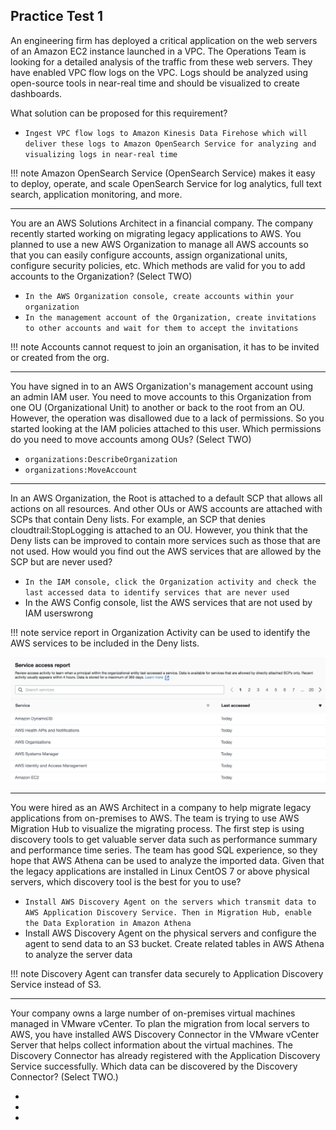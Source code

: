 ## Practice Test 1

An engineering firm has deployed a critical application on the web servers of an Amazon EC2 instance launched in a VPC. The Operations Team is looking for a detailed analysis of the traffic from these web servers. They have enabled VPC flow logs on the VPC. Logs should be analyzed using open-source tools in near-real time and should be visualized to create dashboards.

What solution can be proposed for this requirement?

- `Ingest VPC flow logs to Amazon Kinesis Data Firehose which will deliver these logs to Amazon OpenSearch Service for analyzing and visualizing logs in near-real time`

!!! note
    Amazon OpenSearch Service (OpenSearch Service) makes it easy to deploy, operate, and scale OpenSearch Service for log analytics, full text search, application monitoring, and more.

___

You are an AWS Solutions Architect in a financial company. The company recently started working on migrating legacy applications to AWS. You planned to use a new AWS Organization to manage all AWS accounts so that you can easily configure accounts, assign organizational units, configure security policies, etc. Which methods are valid for you to add accounts to the Organization? (Select TWO)

- `In the AWS Organization console, create accounts within your organization`
- `In the management account of the Organization, create invitations to other accounts and wait for them to accept the invitations`

!!! note
    Accounts cannot request to join an organisation, it has to be invited or created from the org.

___

You have signed in to an AWS Organization's management account using an admin IAM user. You need to move accounts to this Organization from one OU (Organizational Unit) to another or back to the root from an OU. However, the operation was disallowed due to a lack of permissions. So you started looking at the IAM policies attached to this user. Which permissions do you need to move accounts among OUs? (Select TWO)

- `organizations:DescribeOrganization`
- `organizations:MoveAccount`

___

In an AWS Organization, the Root is attached to a default SCP that allows all actions on all resources. And other OUs or AWS accounts are attached with SCPs that contain Deny lists. For example, an SCP that denies cloudtrail:StopLogging is attached to an OU. However, you think that the Deny lists can be improved to contain more services such as those that are not used. How would you find out the AWS services that are allowed by the SCP but are never used?

- `In the IAM console, click the Organization activity and check the last accessed data to identify services that are never used`
- In the AWS Config console, list the AWS services that are not used by IAM userswrong

!!! note
    service report in Organization Activity can be used to identify the AWS services to be included in the Deny lists.

![orgreport](../../../../assets/images/orgreport.png "orgreport.png")

___

You were hired as an AWS Architect in a company to help migrate legacy applications from on-premises to AWS. The team is trying to use AWS Migration Hub to visualize the migrating process. The first step is using discovery tools to get valuable server data such as performance summary and performance time series. The team has good SQL experience, so they hope that AWS Athena can be used to analyze the imported data. Given that the legacy applications are installed in Linux CentOS 7 or above physical servers, which discovery tool is the best for you to use?

- `Install AWS Discovery Agent on the servers which transmit data to AWS Application Discovery Service. Then in Migration Hub, enable the Data Exploration in Amazon Athena`
- Install AWS Discovery Agent on the physical servers and configure the agent to send data to an S3 bucket. Create related tables in AWS Athena to analyze the server data

!!! note
    Discovery Agent can transfer data securely to Application Discovery Service instead of S3.

___

Your company owns a large number of on-premises virtual machines managed in VMware vCenter. To plan the migration from local servers to AWS, you have installed AWS Discovery Connector in the VMware vCenter Server that helps collect information about the virtual machines. The Discovery Connector has already registered with the Application Discovery Service successfully. Which data can be discovered by the Discovery Connector? (Select TWO.)

- 
- 
- 
